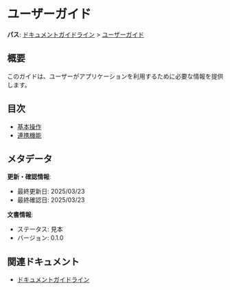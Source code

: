 # ユーザーガイド

**パス**: [ドキュメントガイドライン](../../README.md) > [ユーザーガイド](./README.md)

## 概要

このガイドは、ユーザーがアプリケーションを利用するために必要な情報を提供します。

## 目次

- [基本操作](./basics/README.md)
- [連携機能](./integration/README.md)

## メタデータ

**更新・確認情報**:
- 最終更新日: 2025/03/23
- 最終確認日: 2025/03/23

**文書情報**:
- ステータス: 見本
- バージョン: 0.1.0

## 関連ドキュメント

- [ドキュメントガイドライン](../../README.md)